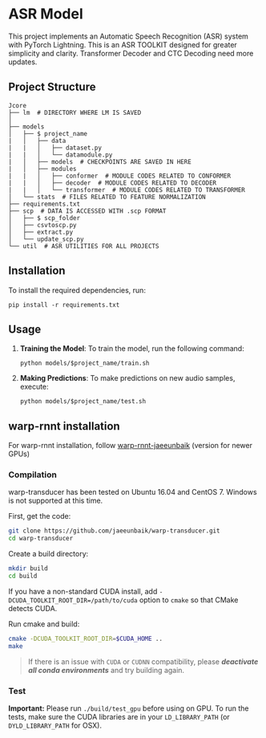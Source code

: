 # ASR Model

This project implements an Automatic Speech Recognition (ASR) system with PyTorch Lightning.
This is an ASR TOOLKIT designed for greater simplicity and clarity.
Transformer Decoder and CTC Decoding need more updates.

## Project Structure

```
Jcore
├── lm  # DIRECTORY WHERE LM IS SAVED
│   
├── models
│   ├── $ project_name
|   │   ├── data
|   |   │   ├── dataset.py
|   |   │   └── datamodule.py
|   │   ├── models  # CHECKPOINTS ARE SAVED IN HERE
|   │   ├── modules
|   |   │   ├── conformer  # MODULE CODES RELATED TO CONFORMER
|   |   │   ├── decoder  # MODULE CODES RELATED TO DECODER
|   |   │   └── transformer  # MODULE CODES RELATED TO TRANSFORMER
│   └── stats  # FILES RELATED TO FEATURE NORMALIZATION
├── requirements.txt
├── scp  # DATA IS ACCESSED WITH .scp FORMAT
│   ├── $ scp_folder
│   ├── csvtoscp.py
│   ├── extract.py
│   └── update_scp.py
└── util  # ASR UTILITIES FOR ALL PROJECTS

```

## Installation

To install the required dependencies, run:

```
pip install -r requirements.txt
```

## Usage

1. **Training the Model**: To train the model, run the following command:

   ```
   python models/$project_name/train.sh
   ```

2. **Making Predictions**: To make predictions on new audio samples, execute:

   ```
   python models/$project_name/test.sh
   ```


## warp-rnnt installation
For warp-rnnt installation, follow [warp-rnnt-jaeeunbaik](https://github.com/jaeeunbaik/warp-transducer.git) (version for newer GPUs)


### Compilation
warp-transducer has been tested on Ubuntu 16.04 and CentOS 7. Windows is not supported at this time.

First, get the code:
```bash
git clone https://github.com/jaeeunbaik/warp-transducer.git
cd warp-transducer
```
Create a build directory:
```bash
mkdir build
cd build
```
If you have a non-standard CUDA install, add `-DCUDA_TOOLKIT_ROOT_DIR=/path/to/cuda` option to `cmake` so that CMake detects CUDA.

Run cmake and build:
```bash
cmake -DCUDA_TOOLKIT_ROOT_DIR=$CUDA_HOME ..
make
```
> If there is an issue with `CUDA` or `CUDNN` compatibility, please _**deactivate all conda environments**_ and try building again.

### Test
**Important:** Please run `./build/test_gpu` before using on GPU.
To run the tests, make sure the CUDA libraries are in your `LD_LIBRARY_PATH` (or `DYLD_LIBRARY_PATH` for OSX).